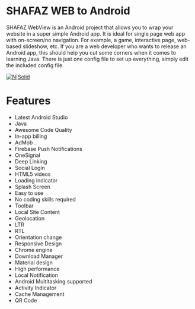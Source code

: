 # SHAFAZ WEB to Android

SHAFAZ WebView is an Android project that allows you to wrap your website in a super simple Android app. It is ideal for single page web app with on-screen/no navigation. For example, a game, interactive page, web-based slideshow, etc. If you are a web developer who wants to release an Android app, this should help you cut some corners when it comes to learning Java. There is just one config file to set up everything, simply edit the included config file.

[![N|Solid](https://fiverr-res.cloudinary.com/images/t_main1,q_auto,f_auto,q_auto,f_auto/gigs2/186802496/original/ac117fc0407447c137e1c9f7d52febd97d3647d9/convert-website-to-the-app-with-professional-quality.jpg)](https://nodesource.com/products/nsolid)

# Features

- Latest Android Studio  
- Java  
- Awesome Code Quality  
- In-app billing 
- AdMob .
- Firebase Push Notifications  
- OneSignal  
- Deep Linking  
- Social Login  
- HTML5 videos  
- Loading indicator 
- Splash Screen 
- Easy to use  
- No coding skills required  
- Toolbar  
- Local Site Content 
- Geolocation 
- LTR  
- RTL 
- Orientation change  
- Responsive Design 
- Chrome engine
- Download Manager  
- Material design  
- High performance  
- Local Notification
- Android Multitasking supported
- Activity Indicator  
- Cache Management
- QR Code


